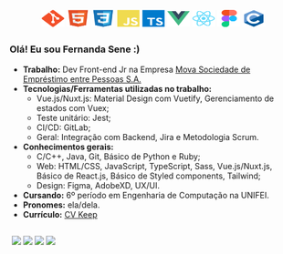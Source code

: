 <div align="center" justify="start"><br>
  <img align="center" alt="Fernanda-Git" height="30" width="40" src="https://raw.githubusercontent.com/devicons/devicon/master/icons/git/git-original.svg">
  <img align="center" alt="Fernanda-HTML" height="30" width="40" src="https://raw.githubusercontent.com/devicons/devicon/master/icons/html5/html5-original.svg">
  <img align="center" alt="Fernanda-CSS" height="30" width="40" src="https://raw.githubusercontent.com/devicons/devicon/master/icons/css3/css3-original.svg">
  <img align="center" alt="Fernanda-JS" height="30" width="40" src="https://raw.githubusercontent.com/devicons/devicon/master/icons/javascript/javascript-plain.svg">
  <img align="center" alt="Fernanda-Ts" height="30" width="40" src="https://raw.githubusercontent.com/devicons/devicon/master/icons/typescript/typescript-plain.svg">
  <img align="center" alt="Fernanda-VueJS" height="30" width="40" src="https://raw.githubusercontent.com/devicons/devicon/master/icons/vuejs/vuejs-original.svg">
  <img align="center" alt="Fernanda-React" height="30" width="40" src="https://raw.githubusercontent.com/devicons/devicon/master/icons/react/react-original.svg">
  <img align="center" alt="Fernanda-Figma" height="30" width="40" src="https://raw.githubusercontent.com/devicons/devicon/master/icons/figma/figma-original.svg">
  <img align="center" alt="Fernanda-C" height="30" width="40" src="https://raw.githubusercontent.com/devicons/devicon/master/icons/c/c-original.svg">
</div>

##

### Olá! Eu sou Fernanda Sene :)

- **Trabalho:** Dev Front-end Jr na Empresa <a href="https://mova.vc/">Mova Sociedade de Empréstimo entre Pessoas S.A.</a>
- **Tecnologias/Ferramentas utilizadas no trabalho:**
  - Vue.js/Nuxt.js: Material Design com Vuetify, Gerenciamento de estados com Vuex;
  - Teste unitário: Jest;
  - CI/CD: GitLab;
  - Geral: Integração com Backend, Jira e Metodologia Scrum.
- **Conhecimentos gerais:** 
  - C/C++, Java, Git, Básico de Python e Ruby;
  - Web: HTML/CSS, JavaScript, TypeScript, Sass, Vue.js/Nuxt.js, Básico de React.js, Básico de Styled components, Tailwind;
  - Design: Figma, AdobeXD, UX/UI.
- **Cursando:** 6º período em Engenharia de Computação na UNIFEI. 
- **Pronomes:** ela/dela.
- **Currículo:** <a href="https://www.cvkeep.com/cv/fernandasene">CV Keep</a>


##
<div>
  &nbsp;<a href = "mailto:fehsene@gmail.com"><img src="https://img.shields.io/badge/-Gmail-%23EA4335?style=for-the-badge&logo=gmail&logoColor=white"></a>
  <a href="https://www.linkedin.com/in/fernanda-sene/" target="_blank"><img src="https://img.shields.io/badge/-LinkedIn-%230077B5?style=for-the-badge&logo=linkedin&logoColor=white"></a>
  <a href="https://www.instagram.com/_fernandasene/" target="_blank"><img src="https://img.shields.io/badge/-Instagram-%23E4405F?style=for-the-badge&logo=instagram&logoColor=white"></a>
  <a href="https://open.spotify.com/user/uns0tmcy0lkr5tr48losmbcwb?si=9f73b278c4d74673" target="_blank"><img src="https://img.shields.io/badge/-Spotify-3bb34b?style=for-the-badge&logo=Spotify&logoColor=161f16&link=https://github.com/fernandnsp"></a>
</div>
